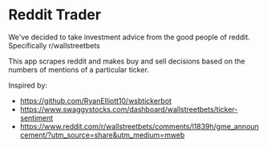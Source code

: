 Reddit Trader
===

We've decided to take investment advice from the good people of reddit. Specifically r/wallstreetbets

This app scrapes reddit and makes buy and sell decisions based on the numbers of mentions of a particular ticker. 

Inspired by:
- https://github.com/RyanElliott10/wsbtickerbot
- https://www.swaggystocks.com/dashboard/wallstreetbets/ticker-sentiment
- https://www.reddit.com/r/wallstreetbets/comments/l1839h/gme_announcement/?utm_source=share&utm_medium=mweb
